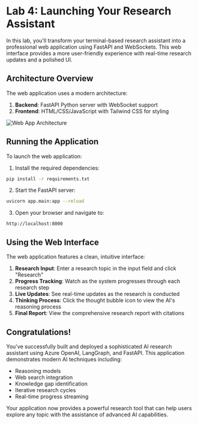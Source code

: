 # Lab 4: Launching Your Research Assistant

In this lab, you'll transform your terminal-based research assistant into a professional web application using FastAPI and WebSockets. This web interface provides a more user-friendly experience with real-time research updates and a polished UI.

## Architecture Overview

The web application uses a modern architecture:

1. **Backend**: FastAPI Python server with WebSocket support
2. **Frontend**: HTML/CSS/JavaScript with Tailwind CSS for styling

![Web App Architecture](media/lab4_architecture.jpg)

## Running the Application

To launch the web application:

1. Install the required dependencies:

```bash
pip install -r requirements.txt
```

2. Start the FastAPI server:

```bash
uvicorn app.main:app --reload
```

3. Open your browser and navigate to:

```
http://localhost:8000
```

## Using the Web Interface

The web application features a clean, intuitive interface:

1. **Research Input**: Enter a research topic in the input field and click "Research"
2. **Progress Tracking**: Watch as the system progresses through each research step
3. **Live Updates**: See real-time updates as the research is conducted
4. **Thinking Process**: Click the thought bubble icon to view the AI's reasoning process
5. **Final Report**: View the comprehensive research report with citations

## Congratulations!

You've successfully built and deployed a sophisticated AI research assistant using Azure OpenAI, LangGraph, and FastAPI. This application demonstrates modern AI techniques including:

- Reasoning models
- Web search integration
- Knowledge gap identification
- Iterative research cycles
- Real-time progress streaming

Your application now provides a powerful research tool that can help users explore any topic with the assistance of advanced AI capabilities.